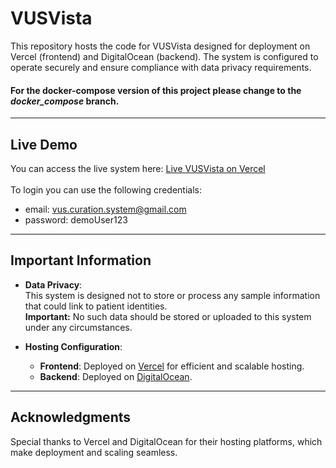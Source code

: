 # VUSVista

This repository hosts the code for VUSVista designed for deployment on Vercel (frontend) and DigitalOcean (backend). The system is configured to operate securely and ensure compliance with data privacy requirements.

#### For the docker-compose version of this project please change to the *docker_compose* branch.
---

## Live Demo

You can access the live system here: [Live VUSVista on Vercel](https://vus-vista.vercel.app)</br></br>
To login you can use the following credentials: 
- email: vus.curation.system@gmail.com
- password: demoUser123

---

## Important Information

- **Data Privacy**:  
  This system is designed not to store or process any sample information that could link to patient identities.  
  **Important:** No such data should be stored or uploaded to this system under any circumstances.

- **Hosting Configuration**:  
  - **Frontend**: Deployed on [Vercel](https://vercel.com/) for efficient and scalable hosting.  
  - **Backend**: Deployed on [DigitalOcean](https://www.digitalocean.com/).

---

## Acknowledgments

Special thanks to Vercel and DigitalOcean for their hosting platforms, which make deployment and scaling seamless.
